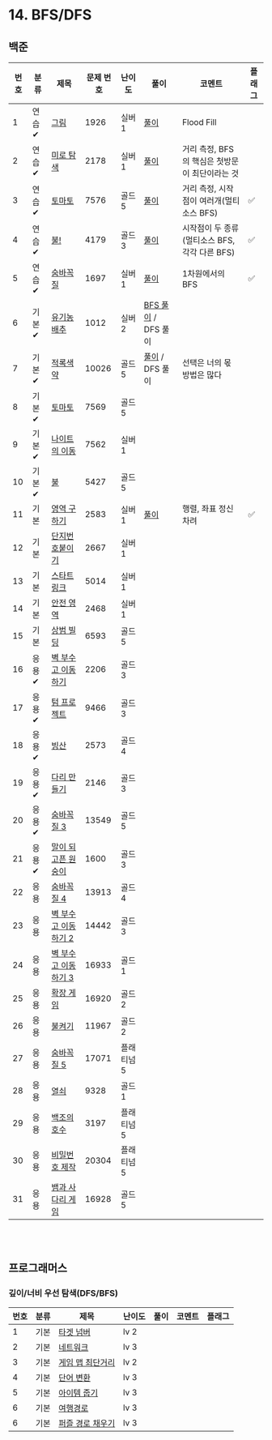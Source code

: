 # 14. BFS/DFS


## 백준
| 번호 | 분류 | 제목                                                    | 문제 번호 | 난이도 | 풀이                                           | 코멘트                            | 플래그 |
|----|-----|-------------------------------------------------------|-------|-----|----------------------------------------------|--------------------------------|-|
| 1  | 연습✔ | [그림](https://www.acmicpc.net/problem/1926)            | 1926  |  실버 1  | [풀이](/solutions/14/S1926.java)               | Flood Fill                     | |
| 2  | 연습✔ | [미로 탐색](https://www.acmicpc.net/problem/2178)         | 2178  |  실버 1  | [풀이](/solutions/14/S2178.java)               | 거리 측정, BFS의 핵심은 첫방문이 최단이라는 것   | |
| 3  | 연습✔ | [토마토](https://www.acmicpc.net/problem/7576)           | 7576  |  골드 5  | [풀이](/solutions/14/G7576.java)               | 거리 측정, 시작점이 여러개(멀티 소스 BFS)     | ✅ |
| 4  | 연습✔ | [불!](https://www.acmicpc.net/problem/4179)            | 4179  |  골드 3  | [풀이](/solutions/14/G4179.java)               | 시작점이 두 종류(멀티소스 BFS, 각각 다른 BFS) | ✅ |
| 5  | 연습✔ | [숨바꼭질](https://www.acmicpc.net/problem/1697)          | 1697  |  실버 1   | [풀이](/solutions/14/S1697.java)               | 1차원에서의 BFS                     | ✅ |
| 6  | 기본✔ | [유기농 배추](https://www.acmicpc.net/problem/1012)        | 1012  |  실버 2   | [BFS 풀이](/solutions/14/S1012V1.java) / DFS 풀이 |                                |  |
| 7  | 기본✔ | [적록색약](https://www.acmicpc.net/problem/10026)         | 10026 |  골드 5   | [풀이](/solutions/14/G10026.java) / DFS 풀이     | 선택은 너의 몫 방법은 많다                |  |
| 8  | 기본✔ | [토마토](https://www.acmicpc.net/problem/7569)           | 7569  |  골드 5  |                                              |                                | |
| 9  | 기본✔ | [나이트의 이동](https://www.acmicpc.net/problem/7562)       | 7562  |  실버 1   |                                              |                                |  |
| 10 | 기본✔ | [불](https://www.acmicpc.net/problem/5427)             | 5427  |  골드 5   |                                              |                                |  |
| 11 | 기본 | [영역 구하기](https://www.acmicpc.net/problem/2583)        | 2583  |  실버 1   | [풀이](/solutions/14/S2583.java)               | 행렬, 좌표 정신 차려                   | ✅ |
| 12 | 기본 | [단지번호붙이기](https://www.acmicpc.net/problem/2667)       | 2667  |  실버 1   |                                              |                                |  |
| 13 | 기본 | [스타트링크](https://www.acmicpc.net/problem/5014)         | 5014  |  실버 1   |                                              |                                |  |
| 14 | 기본 | [안전 영역](https://www.acmicpc.net/problem/2468)         | 2468  |  실버 1   |                                              |                                |  |
| 15 | 기본 | [상범 빌딩](https://www.acmicpc.net/problem/6593)         | 6593  |  골드 5   |                                              |                                |  |
| 16 | 응용✔ | [벽 부수고 이동하기](https://www.acmicpc.net/problem/2206)    | 2206  |  골드 3   |                                              |                                |  |
| 17 | 응용✔ | [텀 프로젝트](https://www.acmicpc.net/problem/9466)        | 9466  |   골드 3  |                                              |                                |  |
| 18 | 응용✔ | [빙산](https://www.acmicpc.net/problem/2573)            | 2573  |  골드 4   |                                              |                                |  |
| 19 | 응용✔ | [다리 만들기](https://www.acmicpc.net/problem/2146)        | 2146  |  골드 3   |                                              |                                |  |
| 20 | 응용✔ | [숨바꼭질 3](https://www.acmicpc.net/problem/13549)       | 13549 |  골드 5   |                                              |                                |  |
| 21 | 응용✔ | [말이 되고픈 원숭이](https://www.acmicpc.net/problem/1600)    | 1600  |  골드 3   |                                              |                                |  |
| 22 | 응용 | [숨바꼭질 4](https://www.acmicpc.net/problem/13913)       | 13913 |  골드 4   |                                              |                                |  |
| 23 | 응용 | [벽 부수고 이동하기 2](https://www.acmicpc.net/problem/14442) | 14442 |   골드 3  |                                              |                                |  |
| 24 | 응용 | [벽 부수고 이동하기 3](https://www.acmicpc.net/problem/16933) | 16933 |  골드 1   |                                              |                                |  |
| 25 | 응용 | [확장 게임](https://www.acmicpc.net/problem/16920)        | 16920 |  골드 2   |                                              |                                |  |
| 26 | 응용 | [불켜기](https://www.acmicpc.net/problem/11967)          | 11967 |  골드 2   |                                              |                                |  |
| 27 | 응용 | [숨바꼭질 5](https://www.acmicpc.net/problem/17071)       | 17071 |  플래티넘 5   |                                              |                                |  |
| 28 | 응용 | [열쇠](https://www.acmicpc.net/problem/9328)            | 9328  |  골드 1   |                                              |                                |  |
| 29 | 응용 | [백조의 호수](https://www.acmicpc.net/problem/3197)        | 3197  |  플래티넘 5   |                                              |                                |  |
| 30 | 응용 | [비밀번호 제작](https://www.acmicpc.net/problem/20304)      | 20304 |   플래티넘 5  |                                              |                                |  |
| 31 | 응용 | [뱀과 사다리 게임](https://www.acmicpc.net/problem/16928)    | 16928 |  골드 5  |                                              |                                |  |

<br><br>

## 프로그래머스
### 깊이/너비 우선 탐색(DFS/BFS)
| 번호 | 분류 | 제목                                                                           | 난이도  | 풀이 | 코멘트 | 플래그 |
|----|-----|------------------------------------------------------------------------------|------|---|----|--|
| 1  | 기본 | [타겟 넘버](https://school.programmers.co.kr/learn/courses/30/lessons/43165)     | lv 2 |  |    |  |
| 2  | 기본 | [네트워크](https://school.programmers.co.kr/learn/courses/30/lessons/43162)      | lv 3 |  |    |  |
| 3  | 기본 | [게임 맵 최단거리](https://school.programmers.co.kr/learn/courses/30/lessons/1844)  | lv 2 |  |    |  |
| 4  | 기본 | [단어 변환](https://school.programmers.co.kr/learn/courses/30/lessons/43163)     | lv 3 |  |    |  |
| 5  | 기본 | [아이템 줍기](https://school.programmers.co.kr/learn/courses/30/lessons/87694)    | lv 3 |  |    |  |
| 6  | 기본 | [여행경로](https://school.programmers.co.kr/learn/courses/30/lessons/43164)      | lv 3 |  |    |  |
| 6  | 기본 | [퍼즐 경로 채우기](https://school.programmers.co.kr/learn/courses/30/lessons/84021) | lv 3 |  |    |  |
